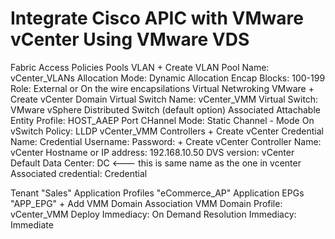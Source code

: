 # Integrate Cisco APIC with VMware vCenter Using VMware VDS

Fabric
	Access Policies
		Pools
			VLAN
				+ Create VLAN Pool
					Name: vCenter_VLANs
					Allocation Mode: Dynamic Allocation
					Encap Blocks: 100-199
					Role: External or On the wire encapsilations
Virtual Netwroking
	VMware
		+ Create vCenter Domain
			Virtual Switch Name: vCenter_VMM
			Virtual Switch: VMware vSphere Distributed Switch (default option)
			Associated Attachable Entity Profile: HOST_AAEP
			Port CHannel Mode: Static Channel - Mode On
			vSwitch Policy: LLDP
		vCenter_VMM
			Controllers
				+ Create vCenter Credential
					Name: Credential
					Username: <the one used to login to vcenter>
					Password: <the one used to login to vcenter>
				+ Create vCenter Controller
					Name: vCenter
					Hostname or IP address: 192.168.10.50
					DVS version: vCenter Default
					Data Center: DC <--- this is same name as the one in vcenter
					Associated credential: Credential

Tenant
	"Sales"
		Application Profiles
			"eCommerce_AP"
				Application EPGs
					"APP_EPG"
						+ Add VMM Domain Association
							VMM Domain Profile: vCenter_VMM
							Deploy Immediacy: On Demand
							Resolution Immediacy: Immediate

